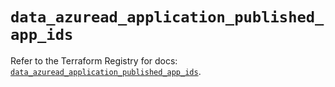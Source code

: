 # `data_azuread_application_published_app_ids`

Refer to the Terraform Registry for docs: [`data_azuread_application_published_app_ids`](https://registry.terraform.io/providers/hashicorp/azuread/2.49.1/docs/data-sources/application_published_app_ids).
